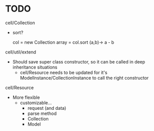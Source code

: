 TODO
====

cell/Collection
  - sort?

    col = new Collection
    array = col.sort (a,b)-> a - b


cell/util/extend
  - Should save super class constructor, so it can be called in deep inheritance situations
    - cell/Resource needs to be updated for it's ModelInstance/CollectionInstance to call the right constructor

cell/Resource
  - More flexible
    - customizable...
      - request (and data)
      - parse method
      - Collection 
      - Model
